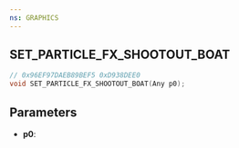```yaml
---
ns: GRAPHICS
---
```

## SET_PARTICLE_FX_SHOOTOUT_BOAT

```c
// 0x96EF97DAEB89BEF5 0xD938DEE0
void SET_PARTICLE_FX_SHOOTOUT_BOAT(Any p0);
```


## Parameters
* **p0**: 

